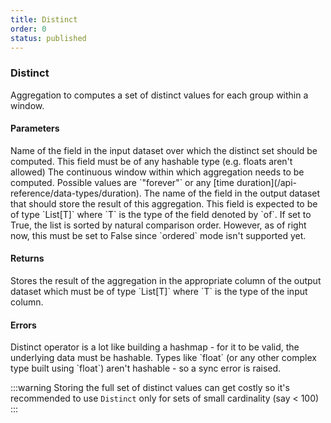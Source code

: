 ```yaml
---
title: Distinct
order: 0
status: published
---
```

### Distinct

<Divider>
<LeftSection>

Aggregation to computes a set of distinct values for each group within a window. 

#### Parameters
<Expandable title="of" type="str">
Name of the field in the input dataset over which the distinct set should be 
computed.  This field must be of any hashable type (e.g. floats aren't allowed)
</Expandable>

<Expandable title="window" type="Window">
The continuous window within which aggregation needs to be computed. Possible 
values are `"forever"` or any [time duration](/api-reference/data-types/duration).
</Expandable>

<Expandable title="into_field" type="str">
The name of the field in the output dataset that should store the result of this
aggregation. This field is expected to be of type `List[T]` where `T` is the type
of the field denoted by `of`.
</Expandable>

<Expandable title="unordered" type="float">
If set to True, the list is sorted by natural comparison order. However, as of 
right now, this must be set to False since `ordered` mode isn't supported yet.
</Expandable>

#### Returns
<Expandable type="List[T]">
Stores the result of the aggregation in the appropriate column of the output 
dataset which must be of type `List[T]` where `T` is the type of the input column.
</Expandable>


#### Errors
<Expandable title="Computing distinct for non-hashable types">
Distinct operator is a lot like building a hashmap - for it to be valid, the 
underlying data must be hashable. Types like `float` (or any other complex type
built using `float`) aren't hashable - so a sync error is raised.

</Expandable>

:::warning
Storing the full set of distinct values can get costly so it's recommended to use
`Distinct` only for sets of small cardinality (say < 100)
:::

</LeftSection>
<RightSection>
<pre snippet="api-reference/aggregations/distinct#basic" status="success" 
    message="Distinct in window of 1 day">
</pre>
<pre snippet="api-reference/aggregations/distinct#incorrect_type" status="error" 
    message="amounts should be of type List[int], not int">
</pre>
</RightSection>
</Divider>
